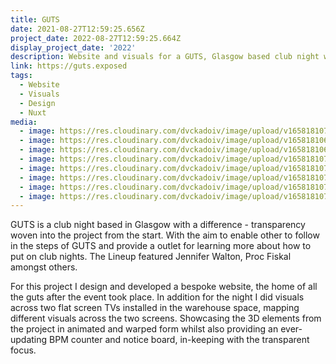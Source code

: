 ```yaml
---
title: GUTS
date: 2021-08-27T12:59:25.656Z
project_date: 2022-08-27T12:59:25.664Z
display_project_date: '2022'
description: Website and visuals for a GUTS, Glasgow based club night with a focus on transparency.
link: https://guts.exposed
tags:
  - Website
  - Visuals
  - Design
  - Nuxt
media:
  - image: https://res.cloudinary.com/dvckadoiv/image/upload/v1658181073/Soft%20Refresh/GUTS/GUTS-1805_beriqp.jpg
  - image: https://res.cloudinary.com/dvckadoiv/image/upload/v1658181068/Soft%20Refresh/GUTS/GUTS-1625_aysiwp.jpg
  - image: https://res.cloudinary.com/dvckadoiv/image/upload/v1658181066/Soft%20Refresh/GUTS/GUTS-1622_t4ktnx.jpg
  - image: https://res.cloudinary.com/dvckadoiv/image/upload/v1658181078/Soft%20Refresh/GUTS/GUTS-1888_awsqko.jpg
  - image: https://res.cloudinary.com/dvckadoiv/image/upload/v1658181078/Soft%20Refresh/GUTS/GUTS-1679_qb1e5f.jpg
  - image: https://res.cloudinary.com/dvckadoiv/image/upload/v1658181072/Soft%20Refresh/GUTS/GUTS-1909_yrwbks.jpg
  - image: https://res.cloudinary.com/dvckadoiv/image/upload/v1658181075/Soft%20Refresh/GUTS/GUTS-1875_m0fwok.jpg
  - image: https://res.cloudinary.com/dvckadoiv/image/upload/v1658181074/Soft%20Refresh/GUTS/GUTS-1919_m6f0vz.jpg
---
```

GUTS is a club night based in Glasgow with a difference - transparency woven into the project from the start. With the aim to enable other to follow in the steps of GUTS and provide a outlet for learning more about how to put on club nights. The Lineup featured Jennifer Walton, Proc Fiskal amongst others.

For this project I design and developed a bespoke website, the home of all the guts after the event took place. In addition for the night I did visuals across two flat screen TVs installed in the warehouse space, mapping different visuals across the two screens. Showcasing the 3D elements from the project in animated and warped form whilst also providing an ever-updating BPM counter and notice board, in-keeping with the transparent focus.